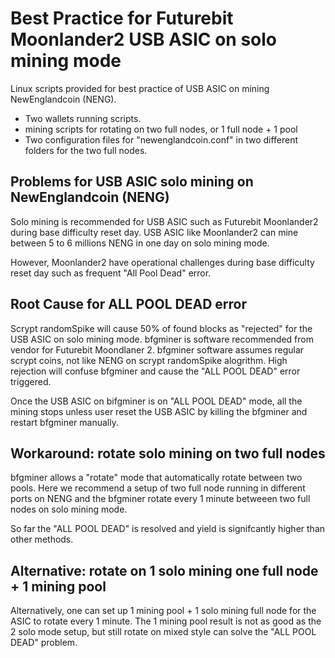 # Best Practice for Futurebit Moonlander2 USB ASIC on solo mining mode 

Linux scripts provided for best practice of USB ASIC on mining NewEnglandcoin (NENG). 

* Two wallets running scripts.
* mining scripts for rotating on two full nodes, or 1 full node + 1 pool
* Two configuration files for "newenglandcoin.conf" in two different folders for the two full nodes.

## Problems for USB ASIC solo mining on  NewEnglandcoin (NENG)

Solo mining is recommended for USB ASIC such as Futurebit Moonlander2 during base difficulty reset day. 
USB ASIC like Moonlander2 can mine between 5 to 6 millions NENG in one day on solo mining mode. 

However, Moonlander2 have operational challenges during base difficulty reset day such as frequent 
"All Pool Dead" error.  

## Root Cause for ALL POOL DEAD error

Scrypt randomSpike will cause 50% of found blocks as "rejected" for the USB ASIC on solo mining mode. 
bfgminer is software recommended from vendor for Futurebit Moondlaner 2.  bfgminer software assumes regular scrypt coins, not like NENG on scrypt randomSpike alogrithm.  High rejection will confuse bfgminer and cause the "ALL POOL DEAD" error triggered. 
 
Once the USB ASIC on bifgminer is on "ALL POOL DEAD" mode, all the mining stops unless user reset the USB ASIC by killing the bfgminer and restart bfgminer manually. 


## Workaround: rotate solo mining on two full nodes 


bfgminer allows a "rotate" mode that automatically rotate between two pools.  Here we recommend 
a setup of two full node running in different ports on NENG and the bfgminer rotate every 1 minute betweeen 
two full nodes on solo mining mode. 

So far the "ALL POOL DEAD" is resolved and yield is signifcantly higher than other methods. 


## Alternative: rotate on 1 solo mining one full node + 1 mining pool

Alternatively, one can set up 1 mining pool + 1 solo mining full node for the ASIC to rotate every 1 minute. 
 The 1 mining pool result is not as good as the 2 solo mode setup, but still rotate on mixed style can solve the "ALL POOL DEAD" problem. 

